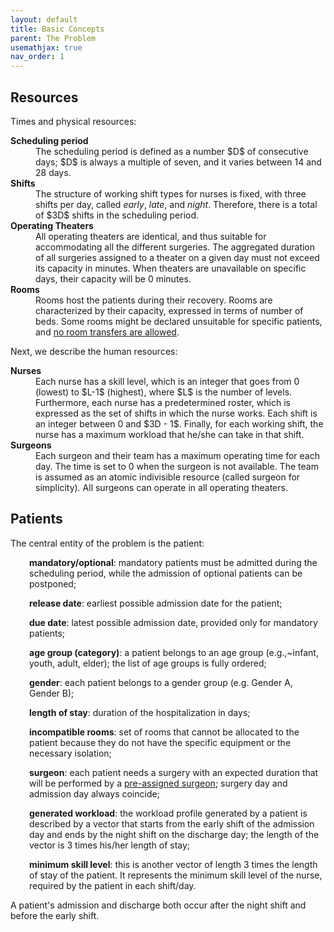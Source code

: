 ```yaml
---
layout: default
title: Basic Concepts
parent: The Problem
usemathjax: true
nav_order: 1
---
```


<!-- TODO: Correct citations, streamline description of the problem -->

## Resources
Times and physical resources:

<!--- 
  OLD VERSION LIST
* **Scheduling period:** The scheduling period is defined as a number $$D$$ of
  consecutive days; $$D$$ is always a multiple of seven, and it varies
  between 14 and 28 days.
* **Shifts:** We assume a fixed structure of working shift types for
  nurses, with three shifts per day, called _early_, _late_, and _night_.
  Therefore, there is a total of $$3D$$ shifts in the scheduling period.
* **Operating Theaters:**  All operating theaters are identical, and thus suitable for 
  accommodating all the different surgeries. Each theater has, for each day
  in the scheduling period, a maximum usage expressed in minutes. When theaters are unavailable
  on specific days, their maximum usage will be 0 minutes.
* **Rooms:**  Rooms host the patients
  during their recovery. Rooms are characterized by their capacity,
  expressed in terms of number of beds. Some rooms
  might be declared unsuitable for some specific patients.
  -->
<dl>
  <dt><b>Scheduling period</b></dt>
  <dd>The scheduling period is defined as a number $D$ of consecutive days; $D$ is always a multiple of seven, and it varies between 14 and 28 days.</dd>
  <dt><b>Shifts</b></dt>
  <dd>The structure of working shift types for
  nurses is fixed, with three shifts per day, called <i>early</i>, <i>late</i>, and <i>night</i>.
  Therefore, there is a total of $3D$ shifts in the scheduling period.</dd>
  <dt><b>Operating Theaters</b></dt>
  <dd>All operating theaters are identical, and thus suitable for 
  accommodating all the different surgeries. 
  The aggregated duration of all surgeries assigned to a theater on a given day must not exceed its capacity in minutes. When theaters are unavailable
  on specific days, their capacity will be 0 minutes.</dd>
  <dt><b>Rooms</b></dt>
  <dd>Rooms host the patients
  during their recovery. Rooms are characterized by their capacity,
  expressed in terms of number of beds. Some rooms might be declared 
  unsuitable for specific patients, and <u>no room transfers are allowed</u>.</dd>
</dl>
Next, we describe the human resources:
<dl>
<dt><b>Nurses</b></dt>
<dd>Each nurse has a skill level, which is an integer that
  goes from 0 (lowest) to $L-1$ (highest), where $L$ is the number of levels. Furthermore,
  each nurse has a predetermined roster, which is expressed as the set
  of shifts in which the nurse works. Each shift is an integer between
  0 and $3D - 1$. Finally, for each working shift, the nurse has a
  maximum workload that he/she can take in that shift.</dd>
<dt><b>Surgeons</b></dt>
<dd>Each surgeon and their team has a maximum operating time for each
  day. The time is set to 0 when the surgeon is not available. The team is assumed as an atomic
  indivisible resource (called surgeon for simplicity). All surgeons can operate in all operating theaters.</dd>
</dl>
<!--- 
  OLD VERSION LIST
* **Nurses:** Each nurse has a skill level, which is an integer that
  goes from 0 (lowest) to $$L-1$$ (highest), where $$L$$ is the number of levels. Furthermore,
  each nurse has a predetermined roster, which is expressed as the set
  of shifts in which the nurse works. Each shift is an integer between
  0 and $$3D - 1$$. Finally, for each working shift, the nurse has a
  maximum workload that he/she can take in that shift.
* **Surgeons:**  Each surgeon and their team has a maximum operating time for each
  day. The time is set to 0 when the surgeon is not available. The team is assumed as an atomic
  indivisible resource (called surgeon for simplicity). 
  -->

## Patients
The central entity of the problem is the patient:

<p style="margin-left: 30px;">
 <b>mandatory/optional</b>: mandatory patients must be admitted during the scheduling period, while the admission of optional patients can be postponed;
</p>

<p style="margin-left: 30px;">
<b>release date</b>: earliest possible admission date for the patient;
</p>

<p style="margin-left: 30px;">
<b>due date</b>: latest possible admission date, provided only for mandatory patients;
</p>

<p style="margin-left: 30px;">
<b>age group (category)</b>: a patient belongs to an age group (e.g.,~infant, youth, adult, elder); the list of age groups is fully ordered;
</p>

<p style="margin-left: 30px;">
<b>gender</b>: each patient belongs to a gender group (e.g. Gender A, Gender B);
</p>

<p style="margin-left: 30px;">
<b>length of stay</b>: duration of the hospitalization in days;
</p>

<p style="margin-left: 30px;">
  <b>incompatible rooms</b>: set of rooms that cannot be allocated to the
  patient because they do not have the specific equipment or the
  necessary isolation;
</p>

<p style="margin-left: 30px;">
<b>surgeon</b>: each patient needs a surgery with an expected duration
that will be performed by a <u>pre-assigned surgeon</u>; 
surgery day and admission day always coincide;
</p>

<p style="margin-left: 30px;">
<b>generated workload</b>: the workload profile generated by a patient is described by
a vector that starts from the early shift of the admission day and ends by the night shift on the discharge day; 
the length of the vector is 3 times his/her length of stay;
</p>

<p style="margin-left: 30px;">
<b>minimum skill level</b>: this is another vector of length 3 times the length of stay of the patient. It represents the minimum skill level of the nurse, required by the patient in each shift/day.
</p>

A patient's admission and discharge both occur after the night shift and before the early shift.
